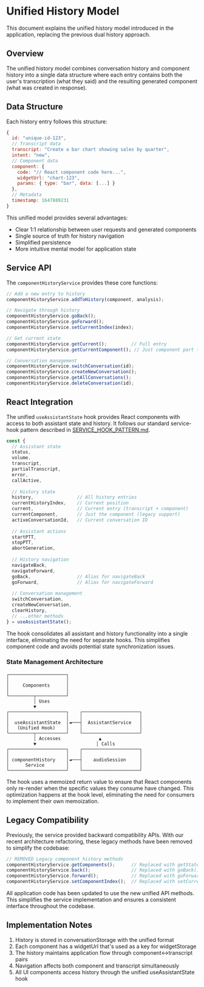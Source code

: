# Unified History Model

This document explains the unified history model introduced in the application, replacing the previous dual history approach.

## Overview

The unified history model combines conversation history and component history into a single data structure where each entry contains both the user's transcription (what they said) and the resulting generated component (what was created in response).

## Data Structure

Each history entry follows this structure:

```javascript
{
  id: "unique-id-123",
  // Transcript data
  transcript: "Create a bar chart showing sales by quarter",
  intent: "new",
  // Component data  
  component: {
    code: "// React component code here...",
    widgetUrl: "chart-123",
    params: { type: "bar", data: [...] }
  },
  // Metadata
  timestamp: 1647889231
}
```

This unified model provides several advantages:
- Clear 1:1 relationship between user requests and generated components
- Single source of truth for history navigation
- Simplified persistence
- More intuitive mental model for application state

## Service API

The `componentHistoryService` provides these core functions:

```javascript
// Add a new entry to history
componentHistoryService.addToHistory(component, analysis);

// Navigate through history
componentHistoryService.goBack();
componentHistoryService.goForward();
componentHistoryService.setCurrentIndex(index);

// Get current state
componentHistoryService.getCurrent();         // Full entry
componentHistoryService.getCurrentComponent(); // Just component part (legacy)

// Conversation management
componentHistoryService.switchConversation(id);
componentHistoryService.createNewConversation();
componentHistoryService.getAllConversations();
componentHistoryService.deleteConversation(id);
```

## React Integration

The unified `useAssistantState` hook provides React components with access to both assistant state and history. It follows our standard service-hook pattern described in [SERVICE_HOOK_PATTERN.md](SERVICE_HOOK_PATTERN.md).

```javascript
const {
  // Assistant state
  status,
  volume,
  transcript,
  partialTranscript,
  error,
  callActive,
  
  // History state
  history,                // All history entries
  currentHistoryIndex,    // Current position
  current,                // Current entry (transcript + component)
  currentComponent,       // Just the component (legacy support)
  activeConversationId,   // Current conversation ID
  
  // Assistant actions
  startPTT,
  stopPTT,
  abortGeneration,
  
  // History navigation
  navigateBack,
  navigateForward,
  goBack,                 // Alias for navigateBack
  goForward,              // Alias for navigateForward
  
  // Conversation management
  switchConversation,
  createNewConversation,
  clearHistory,
  // ...other methods
} = useAssistantState();
```

The hook consolidates all assistant and history functionality into a single interface, eliminating the need for separate hooks. This simplifies component code and avoids potential state synchronization issues.

### State Management Architecture

```
┌─────────────────────┐
│                     │
│     Components      │
│                     │
└─────────┬───────────┘
          │ Uses
          ▼
┌─────────────────────┐    ┌─────────────────────┐
│                     │    │                     │
│  useAssistantState  │◄───┤  AssistantService   │
│   (Unified Hook)    │    │                     │
└─────────┬───────────┘    └─────────────────────┘
          │ Accesses              ▲
          ▼                      │ Calls
┌─────────────────────┐    ┌─────────────────────┐
│                     │    │                     │
│ componentHistory    │◄───┤    audioSession     │
│      Service        │    │                     │
└─────────────────────┘    └─────────────────────┘
```

The hook uses a memoized return value to ensure that React components only re-render when the specific values they consume have changed. This optimization happens at the hook level, eliminating the need for consumers to implement their own memoization.

## Legacy Compatibility

Previously, the service provided backward compatibility APIs. With our recent architecture refactoring, these legacy methods have been removed to simplify the codebase:

```javascript
// REMOVED Legacy component history methods
componentHistoryService.getComponents();      // Replaced with getState().history
componentHistoryService.back();               // Replaced with goBack()
componentHistoryService.forward();            // Replaced with goForward()
componentHistoryService.setComponentIndex();  // Replaced with setCurrentIndex()
```

All application code has been updated to use the new unified API methods. This simplifies the service implementation and ensures a consistent interface throughout the codebase.

## Implementation Notes

1. History is stored in conversationStorage with the unified format
2. Each component has a widgetUrl that's used as a key for widgetStorage
3. The history maintains application flow through component<->transcript pairs
4. Navigation affects both component and transcript simultaneously
5. All UI components access history through the unified useAssistantState hook